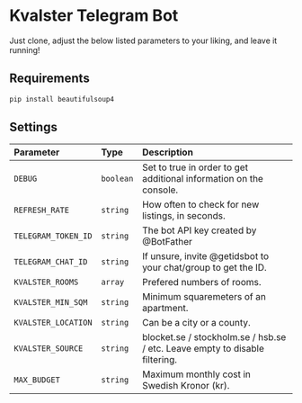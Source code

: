 # Kvalster Telegram Bot

Just clone, adjust the below listed parameters to your liking, and leave it running!

## Requirements
```bash
pip install beautifulsoup4
```

## Settings
| Parameter             | Type      | Description                |
| :-------------------- | :-------- | :------------------------- |
| `DEBUG`               | `boolean` | Set to true in order to get additional information on the console. |
| `REFRESH_RATE`        | `string` | How often to check for new listings, in seconds. |
| `TELEGRAM_TOKEN_ID`   | `string` | The bot API key created by @BotFather |
| `TELEGRAM_CHAT_ID`    | `string` | If unsure, invite @getidsbot to your chat/group to get the ID. |
| `KVALSTER_ROOMS`      | `array`  | Prefered numbers of rooms.|
| `KVALSTER_MIN_SQM`    | `string` | Minimum squaremeters of an apartment.|
| `KVALSTER_LOCATION`   | `string` | Can be a city or a county.|
| `KVALSTER_SOURCE`     | `string` | blocket.se / stockholm.se / hsb.se / etc. Leave empty to disable filtering. |
| `MAX_BUDGET`          | `string` | Maximum monthly cost in Swedish Kronor (kr).|
